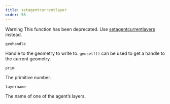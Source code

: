 ```yaml
---
title: setagentcurrentlayer
order: 58
---
```

Warning
This function has been deprecated. Use [setagentcurrentlayers](/en/houdini-vex/crowds/setagentcurrentlayers "Sets the current display layers of an agent primitive.") instead.

`geohandle`

Handle to the geometry to write to. `geoself()` can be used to get a handle to the current geometry.

`prim`

The primitive number.

`layername`

The name of one of the agent’s layers.
